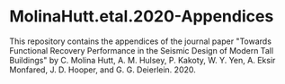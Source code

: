 # MolinaHutt.etal.2020-Appendices
This repository contains the appendices of the journal paper "Towards Functional Recovery Performance in the Seismic Design of Modern Tall Buildings" by C. Molina Hutt, A. M. Hulsey, P. Kakoty, W. Y. Yen, A. Eksir Monfared, J. D. Hooper, and G. G. Deierlein. 2020.
